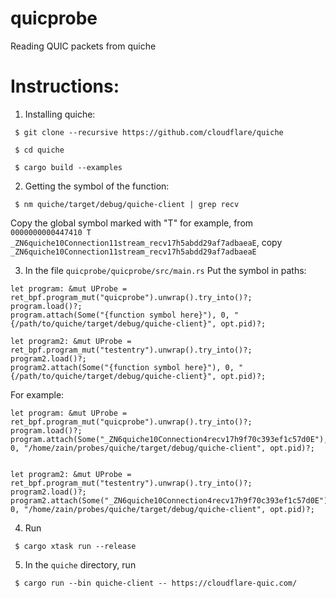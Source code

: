 # quicprobe
Reading QUIC packets from quiche

# Instructions:
1. Installing quiche:
``` 
 $ git clone --recursive https://github.com/cloudflare/quiche
```

```
 $ cd quiche
```

```
 $ cargo build --examples
```


2. Getting the symbol of the function:

``` 
 $ nm quiche/target/debug/quiche-client | grep recv
```

Copy the global symbol marked with "T" for example,
from  `0000000000447410 T _ZN6quiche10Connection11stream_recv17h5abdd29af7adbaeaE`, copy `_ZN6quiche10Connection11stream_recv17h5abdd29af7adbaeaE`


3. In the file `quicprobe/quicprobe/src/main.rs` Put the symbol in paths:
```
let program: &mut UProbe = ret_bpf.program_mut("quicprobe").unwrap().try_into()?;
program.load()?;
program.attach(Some("{function symbol here}"), 0, "{/path/to/quiche/target/debug/quiche-client}", opt.pid)?;

let program2: &mut UProbe = ret_bpf.program_mut("testentry").unwrap().try_into()?;
program2.load()?;
program2.attach(Some("{function symbol here}"), 0, "{/path/to/quiche/target/debug/quiche-client}", opt.pid)?;
```
For example:
```
let program: &mut UProbe = ret_bpf.program_mut("quicprobe").unwrap().try_into()?;
program.load()?;
program.attach(Some("_ZN6quiche10Connection4recv17h9f70c393ef1c57d0E"), 0, "/home/zain/probes/quiche/target/debug/quiche-client", opt.pid)?;

    
let program2: &mut UProbe = ret_bpf.program_mut("testentry").unwrap().try_into()?;
program2.load()?;
program2.attach(Some("_ZN6quiche10Connection4recv17h9f70c393ef1c57d0E"), 0, "/home/zain/probes/quiche/target/debug/quiche-client", opt.pid)?;
```

4. Run 
```
 $ cargo xtask run --release
```

5. In the `quiche` directory, run 
```
 $ cargo run --bin quiche-client -- https://cloudflare-quic.com/
```
